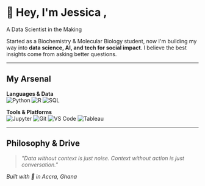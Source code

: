 # 👋 Hey, I'm Jessica , 

A Data Scientist in the Making
  
Started as a Biochemistry & Molecular Biology student, now I'm building my way into **data science, AI, and tech for social impact**. I believe the best insights come from asking better questions.

---

## My Arsenal

**Languages & Data**  
![Python](https://img.shields.io/badge/Python-3776AB?style=for-the-badge&logo=python&logoColor=white)
![R](https://img.shields.io/badge/R-276DC3?style=for-the-badge&logo=r&logoColor=white)
![SQL](https://img.shields.io/badge/SQL-336791?style=for-the-badge&logo=postgresql&logoColor=white)

**Tools & Platforms**  
![Jupyter](https://img.shields.io/badge/Jupyter-F37626?style=for-the-badge&logo=jupyter&logoColor=white)
![Git](https://img.shields.io/badge/Git-F05032?style=for-the-badge&logo=git&logoColor=white)
![VS Code](https://img.shields.io/badge/VS_Code-0078d7?style=for-the-badge&logo=visual-studio-code&logoColor=white)
![Tableau](https://img.shields.io/badge/Tableau-E97627?style=for-the-badge&logo=tableau&logoColor=white)

---

## Philosophy & Drive

> *"Data without context is just noise. Context without action is just conversation."*

<div style: align center/>


*Built with 💜 in Accra, Ghana*

</div>
